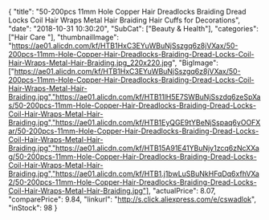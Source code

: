 {
	"title": "50-200pcs 11mm Hole Copper Hair Dreadlocks Braiding Dread Locks Coil Hair Wraps Metal Hair Braiding Hair Cuffs for Decorations",
	"date": "2018-10-31 10:30:20",
	"SubCat": ["Beauty & Health"],
	"categories": ["Hair Care "],
	"thumbnailImage": "https://ae01.alicdn.com/kf/HTB1HxC3EYuWBuNjSszgq6z8jVXax/50-200pcs-11mm-Hole-Copper-Hair-Dreadlocks-Braiding-Dread-Locks-Coil-Hair-Wraps-Metal-Hair-Braiding.jpg_220x220.jpg",
	"BigImage": ["https://ae01.alicdn.com/kf/HTB1HxC3EYuWBuNjSszgq6z8jVXax/50-200pcs-11mm-Hole-Copper-Hair-Dreadlocks-Braiding-Dread-Locks-Coil-Hair-Wraps-Metal-Hair-Braiding.jpg","https://ae01.alicdn.com/kf/HTB11lH5E7SWBuNjSszdq6zeSpXas/50-200pcs-11mm-Hole-Copper-Hair-Dreadlocks-Braiding-Dread-Locks-Coil-Hair-Wraps-Metal-Hair-Braiding.jpg","https://ae01.alicdn.com/kf/HTB1EyQGE9tYBeNjSspaq6yOOFXar/50-200pcs-11mm-Hole-Copper-Hair-Dreadlocks-Braiding-Dread-Locks-Coil-Hair-Wraps-Metal-Hair-Braiding.jpg","https://ae01.alicdn.com/kf/HTB15A91E41YBuNjy1zcq6zNcXXag/50-200pcs-11mm-Hole-Copper-Hair-Dreadlocks-Braiding-Dread-Locks-Coil-Hair-Wraps-Metal-Hair-Braiding.jpg","https://ae01.alicdn.com/kf/HTB1.j1bwLuSBuNkHFqDq6xfhVXa2/50-200pcs-11mm-Hole-Copper-Hair-Dreadlocks-Braiding-Dread-Locks-Coil-Hair-Wraps-Metal-Hair-Braiding.jpg"],
	"actualPrice": 8.07,
	"comparePrice": 9.84,
	"linkurl": "http://s.click.aliexpress.com/e/cswadlok",
	"inStock": 98
}

